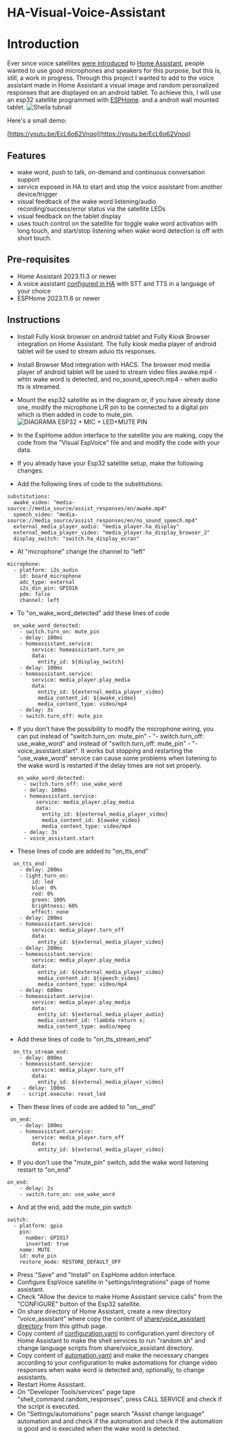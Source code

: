 # HA-Visual-Voice-Assistant

# Introduction

Ever since voice satellites [were introduced](https://www.home-assistant.io/blog/2023/04/27/year-of-the-voice-chapter-2/#composing-voice-assistants) to [Home Assistant](https://www.home-assistant.io/), people wanted to use good microphones and speakers for this purpose, but this is, still, a work in progress.
Through this project I wanted to add to the voice assistant made in Home Assistant a visual image and random personalized responses that are displayed on an android tablet.
To achieve this, I will use an esp32 satellite programmed with [ESPHome](https://www.esphome.io/). and a androit wall mounted tablet.
![Sheila tubnail](https://github.com/relust/HA-Visual-Voice-Assistant/assets/71765276/08d3d385-fdaa-4300-8eb7-a7f1e438e330)

 Here's a small demo:

[https://youtu.be/EcL6o62Vnoo](https://youtu.be/EcL6o62Vnoo)

## Features

- wake word, push to talk, on-demand and continuous conversation support
- service exposed in HA to start and stop the voice assistant from another device/trigger
- visual feedback of the wake word listening/audio recording/success/error status via the satellite LEDs
- visual feedback on the tablet display
- uses touch control on the satellite for toggle wake word activation with long touch, and start/stop listening when wake word detection is off with short touch.

## Pre-requisites

- Home Assistant 2023.11.3 or newer
- A voice assistant [configured in HA](https://my.home-assistant.io/redirect/voice_assistants/) with STT and TTS in a language of your choice
- ESPHome 2023.11.6 or newer

## Instructions
- Install Fully kiosk browser on android tablet and Fully Kiosk Browser integration on Home Assistant. The fully kiosk media player of android tablet will be used to stream aduio tts responses.
- Install Browser Mod integration with HACS. The browser mod media player of android tablet will be used to stream video files awake.mp4 - whtn wake word is detected, and no_sound_speech.mp4 - when audio tts is streamed.
- Mount the esp32 satellite as in the diagram or, if you have already done one, modify the microphone L/R pin to be connected to a digital pin which is then added in code to mute_pin.
![DIAGRAMA ESP32 + MIC + LED+MUTE PIN](https://github.com/relust/HA-Visual-Voice-Assistant/assets/71765276/ef8ceb16-26eb-4534-bd59-bb8b53847da5)

- In the EspHome addon interface to the satellite you are making, copy the code from the ”Visual EspVoice” file and and modify the code with your data.
  
- If you already have your Esp32 satellite setup, make the following changes:
- Add the following lines of code to the substitutions:
```
substitutions:
  awake_video: "media-source://media_source/assist_responses/en/awake.mp4"
  speech_video: "media-source://media_source/assist_responses/en/no_sound_speech.mp4" 
  external_media_player_audio: "media_player.ha_display"
  external_media_player_video: "media_player.ha_display_browser_2"
  display_switch: "switch.ha_display_ecran"
```
- At "microphone" change the channel to "left"
```
microphone:
  - platform: i2s_audio
    id: board_microphone
    adc_type: external
    i2s_din_pin: GPIO16
    pdm: false
    channel: left
```
- To "on_wake_word_detected" add these lines of code
```
  on_wake_word_detected:
    - switch.turn_on: mute_pin
    - delay: 100ms
    - homeassistant.service:  
        service: homeassistant.turn_on
        data: 
          entity_id: ${display_switch}      
    - delay: 100ms
    - homeassistant.service:        
        service: media_player.play_media
        data:
          entity_id: ${external_media_player_video}
          media_content_id: ${awake_video}
          media_content_type: video/mp4
    - delay: 3s      
    - switch.turn_off: mute_pin
```
- If you don't have the possibility to modify the microphone wiring, you can put instead of "switch.turn_on: mute_pin" - "- switch.turn_off: use_wake_word" and instead of "switch.turn_off: mute_pin" - "- voice_assistant.start". It works but stopping and restarting the "use_wake_word" service can cause some problems when listening to the wake word is restarted if the delay times are not set properly.
  ```
  on_wake_word_detected:
    - switch.turn_off: use_wake_word
    - delay: 100ms
    - homeassistant.service:        
        service: media_player.play_media
        data:
          entity_id: ${external_media_player_video}
          media_content_id: ${awake_video}
          media_content_type: video/mp4
    - delay: 3s        
    - voice_assistant.start
  ```
- These lines of code are added to "on_tts_end"
```
  on_tts_end: 
    - delay: 200ms
    - light.turn_on:
        id: led
        blue: 0%
        red: 0%
        green: 100%
        brightness: 60%
        effect: none
    - delay: 200ms
    - homeassistant.service:        
        service: media_player.turn_off
        data:
          entity_id: ${external_media_player_video}
    - delay: 200ms
    - homeassistant.service:        
        service: media_player.play_media
        data:
          entity_id: ${external_media_player_video}
          media_content_id: ${speech_video}
          media_content_type: video/mp4    
    - delay: 600ms
    - homeassistant.service:        
        service: media_player.play_media
        data:
          entity_id: ${external_media_player_audio}
          media_content_id: !lambda return x;
          media_content_type: audio/mpeg 
```
- Add these lines of code to "on_tts_stream_end"
```
  on_tts_stream_end:
    - delay: 800ms
    - homeassistant.service:        
        service: media_player.turn_off
        data:
          entity_id: ${external_media_player_video}
#    - delay: 100ms
#    - script.execute: reset_led 
```
- Then these lines of code are added to "on__end"
```
 on_end:
    - delay: 100ms
    - homeassistant.service:        
        service: media_player.turn_off
        data:
          entity_id: ${external_media_player_video}
```
- If you don't use the "mute_pin" switch, add the wake word listening restart to "on_end"
```
on_end:
    - delay: 2s
    - switch.turn_on: use_wake_word 
``` 
- And at the end, add the mute_pin switch
```
switch:
  - platform: gpio
    pin: 
      number: GPIO17
      inverted: true
    name: MUTE
    id: mute_pin
    restore_mode: RESTORE_DEFAULT_OFF
```
- Press "Save" and "Install" on EspHome addon interface.
- Configure EspVoice satellite in "settings/integrations" page of home assistant.
- Check "Allow the device to make Home Assistant service calls" from the "CONFIGURE" button of the Esp32 satellite.
- On share directory of Home Assistant, create a new directory ”voice_assistant” where copy the content of [share/voice_assistant directory](https://github.com/relust/HA-Visual-Voice-Assistant/tree/main/share/voice_assistant) from this github page.
- Copy content of  [configuration.yaml](https://github.com/relust/HA-Visual-Voice-Assistant/blob/main/configuration.yaml) to configuration.yaml directory of Home Assistant to make the shell services to run "random.sh" and change language scripts from share/voice_assistant directory.
- Copy content of  [automation.yaml](https://github.com/relust/HA-Visual-Voice-Assistant/blob/main/automation.yaml) and make the necessary changes according to your configuration to make automations for change video responses when wake word is detected and, optionally, to change assistants.
- Restart Home Assistant.
- On "Developer Tools/services" page tape "shell_command.random_responses", press CALL SERVICE and check if the script is executed.
- On "Settings/automations" page search "Assist change language" automation and and check if the automation and check if the automation is good and is executed when the wake word is detected.
